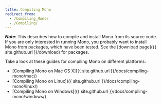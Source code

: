```yaml
---
title: Compiling Mono
redirect_from:
  - /Compiling_Mono/
  - /Compiling/
---
```


**_Note:_** This describes how to compile and install Mono from its source code.
If you are only interested in running Mono, you probably want to install Mono from packages, which have been tested.
See the [download page]({{ site.github.url }}/download) for packages.

Take a look at these guides for compiling Mono on different platforms:

- [Compiling Mono on Mac OS X]({{ site.github.url }}/docs/compiling-mono/mac/)
- [Compiling Mono on Linux]({{ site.github.url }}/docs/compiling-mono/linux/)
- [Compiling Mono on Windows]({{ site.github.url }}/docs/compiling-mono/windows/)
